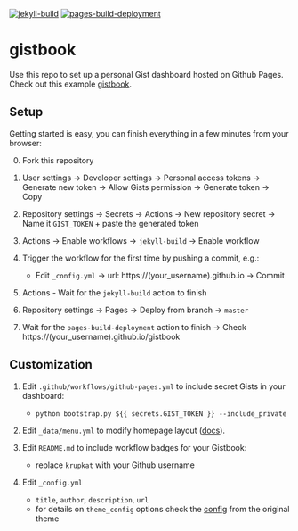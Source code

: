 [![jekyll-build](https://github.com/krupkat/gistbook/actions/workflows/github-pages.yml/badge.svg)](https://github.com/krupkat/gistbook/actions/workflows/github-pages.yml)
[![pages-build-deployment](https://github.com/krupkat/gistbook/actions/workflows/pages/pages-build-deployment/badge.svg)](https://github.com/krupkat/gistbook/actions/workflows/pages/pages-build-deployment)

# gistbook

Use this repo to set up a personal Gist dashboard hosted on Github Pages. Check out this example [gistbook](https://krupkat.github.io/gistbook/).

## Setup

Getting started is easy, you can finish everything in a few minutes from your browser:

0. Fork this repository

1. User settings -> Developer settings -> Personal access tokens -> Generate new token -> Allow Gists permission -> Generate token -> Copy

2. Repository settings -> Secrets -> Actions -> New repository secret -> Name it `GIST_TOKEN` + paste the generated token

3. Actions -> Enable workflows -> `jekyll-build` -> Enable workflow

4. Trigger the workflow for the first time by pushing a commit, e.g.:

    - Edit `_config.yml` -> url: https://(your_username).github.io -> Commit

5. Actions - Wait for the `jekyll-build` action to finish 

6. Repository settings -> Pages -> Deploy from branch -> `master`

7. Wait for the `pages-build-deployment` action to finish -> Check https://(your_username).github.io/gistbook

## Customization

1. Edit `.github/workflows/github-pages.yml` to include secret Gists in your dashboard:

    - `python bootstrap.py ${{ secrets.GIST_TOKEN }} --include_private`

2. Edit `_data/menu.yml` to modify homepage layout ([docs](https://github.com/riggraz/no-style-please#customize-the-menu)).

3. Edit `README.md` to include workflow badges for your Gistbook:

    - replace `krupkat` with your Github username

4. Edit `_config.yml`

    - `title`, `author`, `description`, `url`
    - for details on `theme_config` options check the [config](https://github.com/riggraz/no-style-please/blob/9011f75e2e8af5eaaff96dc8f939357d1a417deb/_config.yml) from the original theme
